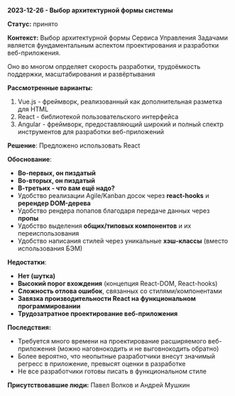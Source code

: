 **2023-12-26 - Выбор архитектурной формы системы**

**Статус:**  принято

**Контекст:**
Выбор архитектурной формы Сервиса Управления Задачами является
фундаментальным аспектом проектирования и разработки веб-приложения.

Оно во многом опрделяет скорость разработки, трудоёмкость поддержки, масштабирования и развёртывания

**Рассмотренные варианты:**

1. Vue.js - фреймворк, реализованный как дополнительная разметка для HTML
2. React - библиотекой пользовательского интерфейса
3. Angular - фреймворк, предоставляющий широкий и полный спектр инструментов для разработки веб-приложений

**Решение**:
Предложено использовать React

**Обоснование**:

- **Во-первых, он пиздатый**
- **Во-вторых, он пиздатый**
- **В-третьих - что вам ещё надо?**
- Удобство реализации Agile/Kanban досок через **react-hooks** и **ререндер DOM-дерева**
- Удобство рендера попапов благодаря передаче данных через **пропы**
- Удобство выделения **общих/типовых компонентов** и их переиспользования
- Удобство написания стилей через уникальные **хэш-классы** (вместо использования БЭМ)

**Недостатки**:
- **Нет (шутка)**
- **Высокий порог вхождения** (концепция React-DOM, React-hooks)
- **Сложность отлова ошибок**, связанных со стилями/компонентами
- **Завязка производительности React на функциональном программировании**
- **Трудозатратное проектирование веб-приложения**

**Последствия:**
- Требуется много времени на проектирование расширяемого веб-приложения (можно наговнокодить и не выговнокодить обратно)
- Более вероятно, что неопытные разработчики внесут значимый регресс в приложение, превысят оценки в разработке
- Не все разработчики готовы писать в функциональном стиле

**Присутствовавшие люди:**
Павел Волков и Андрей Мушкин